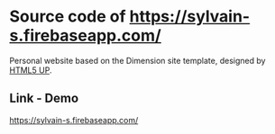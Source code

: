 # Source code of https://sylvain-s.firebaseapp.com/
Personal website based on the Dimension site template, designed by [HTML5 UP](https://html5up.net/dimension).

## Link - Demo

https://sylvain-s.firebaseapp.com/
